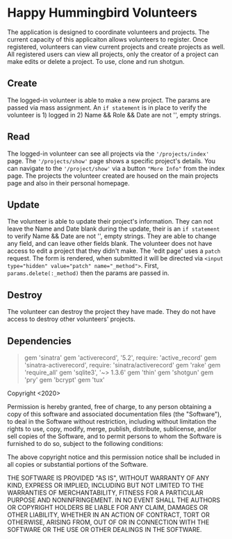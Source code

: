 # Happy Hummingbird Volunteers

The application is designed to coordinate volunteers and projects. The current capacity of this applicaiton allows volunteers to register. Once registered, volunteers can view current projects and create projects as well. All registered users can view all projects, only the creator of a project can make edits or delete a project. To use, clone and run shotgun.

## Create

The logged-in volunteer is able to make a new project. The params are passed via mass assignment. An `if statement` is in place to verify the volunteer is 1) logged in 2) Name && Role && Date are not '', empty strings.

## Read

The logged-in volunteer can see all projects via the `'/projects/index'` page. The `'/projects/show'` page shows a specific project's details. You can navigate to the `'/project/show'` via a button `"More Info"` from the index page. The projects the volunteer created are housed on the main projects page and also in their personal homepage.

## Update

The volunteer is able to update their project's information. They can not leave the Name and Date blank during the update, their is an `if statement` to verify Name && Date are not '', empty strings. They are able to change any field, and can leave other fields blank. The volunteer does not have access to edit a project that they didn't make. The 'edit page' uses a `patch` request. The form is rendered, when submitted it will be directed via `<input type="hidden" value="patch" name="_method">`. First, `params.delete(:_method)` then the params are passed in.

## Destroy

The volunteer can destroy the project they have made. They do not have access to destroy other volunteers' projects.

## Dependencies

> gem 'sinatra'
> gem 'activerecord', '5.2', require: 'active_record'
> gem 'sinatra-activerecord', require: 'sinatra/activerecord'
> gem 'rake'
> gem 'require_all'
> gem 'sqlite3', '~> 1.3.6'
> gem 'thin'
> gem 'shotgun'
> gem 'pry'
> gem 'bcrypt'
> gem 'tux'

Copyright <2020> <lilleydev>

Permission is hereby granted, free of charge, to any person obtaining a copy of this software and associated documentation files (the "Software"), to deal in the Software without restriction, including without limitation the rights to use, copy, modify, merge, publish, distribute, sublicense, and/or sell copies of the Software, and to permit persons to whom the Software is furnished to do so, subject to the following conditions:

The above copyright notice and this permission notice shall be included in all copies or substantial portions of the Software.

THE SOFTWARE IS PROVIDED "AS IS", WITHOUT WARRANTY OF ANY KIND, EXPRESS OR IMPLIED, INCLUDING BUT NOT LIMITED TO THE WARRANTIES OF MERCHANTABILITY, FITNESS FOR A PARTICULAR PURPOSE AND NONINFRINGEMENT. IN NO EVENT SHALL THE AUTHORS OR COPYRIGHT HOLDERS BE LIABLE FOR ANY CLAIM, DAMAGES OR OTHER LIABILITY, WHETHER IN AN ACTION OF CONTRACT, TORT OR OTHERWISE, ARISING FROM, OUT OF OR IN CONNECTION WITH THE SOFTWARE OR THE USE OR OTHER DEALINGS IN THE SOFTWARE.
